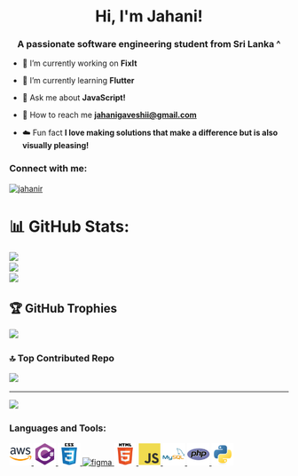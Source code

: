<h1 align="center">Hi, I'm Jahani!</h1>
<h3 align="center">A passionate software engineering student from Sri Lanka ^</h3>

- 💫 I’m currently working on **FixIt**

- 🌱 I’m currently learning **Flutter**

- 💬 Ask me about **JavaScript!**

- 📨 How to reach me **jahanigaveshii@gmail.com**

- ☁️ Fun fact **I love making solutions that make a difference but is also visually pleasing!**

<h3 align="left">Connect with me:</h3>
<p align="left">
<a href="https://linkedin.com/in/jahanir" target="blank"><img align="center" src="https://raw.githubusercontent.com/rahuldkjain/github-profile-readme-generator/master/src/images/icons/Social/linked-in-alt.svg" alt="jahanir" height="30" width="40" /></a>
</p>

# 📊 GitHub Stats:
![](https://github-readme-stats.vercel.app/api?username=jahanirathugamage&theme=rose&hide_border=false&include_all_commits=false&count_private=false)<br/>
![](https://nirzak-streak-stats.vercel.app/?user=jahanirathugamage&theme=rose&hide_border=false)<br/>
![](https://github-readme-stats.vercel.app/api/top-langs/?username=jahanirathugamage&theme=rose&hide_border=false&include_all_commits=false&count_private=false&layout=compact)

## 🏆 GitHub Trophies
![](https://github-profile-trophy.vercel.app/?username=jahanirathugamage&theme=rose&no-frame=false&no-bg=false&margin-w=4)

### 🔝 Top Contributed Repo
![](https://github-contributor-stats.vercel.app/api?username=jahanirathugamage&limit=5&theme=rose&combine_all_yearly_contributions=true)

---
[![](https://visitcount.itsvg.in/api?id=jahanirathugamage&icon=7&color=10)](https://visitcount.itsvg.in)

<h3 align="left">Languages and Tools:</h3>
<p align="left"> <a href="https://aws.amazon.com" target="_blank" rel="noreferrer"> <img src="https://raw.githubusercontent.com/devicons/devicon/master/icons/amazonwebservices/amazonwebservices-original-wordmark.svg" alt="aws" width="40" height="40"/> </a> <a href="https://www.w3schools.com/cs/" target="_blank" rel="noreferrer"> <img src="https://raw.githubusercontent.com/devicons/devicon/master/icons/csharp/csharp-original.svg" alt="csharp" width="40" height="40"/> </a> <a href="https://www.w3schools.com/css/" target="_blank" rel="noreferrer"> <img src="https://raw.githubusercontent.com/devicons/devicon/master/icons/css3/css3-original-wordmark.svg" alt="css3" width="40" height="40"/> </a> <a href="https://www.figma.com/" target="_blank" rel="noreferrer"> <img src="https://www.vectorlogo.zone/logos/figma/figma-icon.svg" alt="figma" width="40" height="40"/> </a> <a href="https://www.w3.org/html/" target="_blank" rel="noreferrer"> <img src="https://raw.githubusercontent.com/devicons/devicon/master/icons/html5/html5-original-wordmark.svg" alt="html5" width="40" height="40"/> </a> <a href="https://developer.mozilla.org/en-US/docs/Web/JavaScript" target="_blank" rel="noreferrer"> <img src="https://raw.githubusercontent.com/devicons/devicon/master/icons/javascript/javascript-original.svg" alt="javascript" width="40" height="40"/> </a> <a href="https://www.mysql.com/" target="_blank" rel="noreferrer"> <img src="https://raw.githubusercontent.com/devicons/devicon/master/icons/mysql/mysql-original-wordmark.svg" alt="mysql" width="40" height="40"/> </a> <a href="https://www.php.net" target="_blank" rel="noreferrer"> <img src="https://raw.githubusercontent.com/devicons/devicon/master/icons/php/php-original.svg" alt="php" width="40" height="40"/> </a> <a href="https://www.python.org" target="_blank" rel="noreferrer"> <img src="https://raw.githubusercontent.com/devicons/devicon/master/icons/python/python-original.svg" alt="python" width="40" height="40"/> </a> </p>

